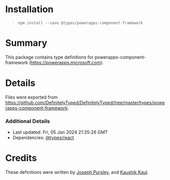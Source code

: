 # Installation
> `npm install --save @types/powerapps-component-framework`

# Summary
This package contains type definitions for powerapps-component-framework (https://powerapps.microsoft.com).

# Details
Files were exported from https://github.com/DefinitelyTyped/DefinitelyTyped/tree/master/types/powerapps-component-framework.

### Additional Details
 * Last updated: Fri, 05 Jan 2024 21:35:26 GMT
 * Dependencies: [@types/react](https://npmjs.com/package/@types/react)

# Credits
These definitions were written by [Joseph Pursley](https://github.com/jopursle), and [Kaushik Kaul](https://github.com/kaushikkaul).
